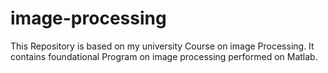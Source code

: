 # image-processing
This Repository is based on my university Course on image Processing.
It contains foundational Program on image processing performed on Matlab.
